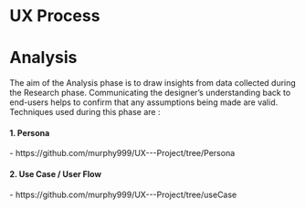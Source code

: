# UX Process

# Analysis
The aim of the Analysis phase is to draw insights from data collected during the Research phase. Communicating the designer’s understanding back to end-users helps to confirm that any assumptions being made are valid. Techniques used during this phase are : 

<h4>1. Persona</h4> - https://github.com/murphy999/UX---Project/tree/Persona

<h4>2. Use Case / User Flow</h4> - https://github.com/murphy999/UX---Project/tree/useCase
